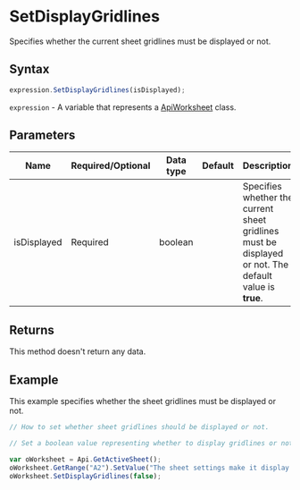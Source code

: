 # SetDisplayGridlines

Specifies whether the current sheet gridlines must be displayed or not.

## Syntax

```javascript
expression.SetDisplayGridlines(isDisplayed);
```

`expression` - A variable that represents a [ApiWorksheet](../ApiWorksheet.md) class.

## Parameters

| **Name** | **Required/Optional** | **Data type** | **Default** | **Description** |
| ------------- | ------------- | ------------- | ------------- | ------------- |
| isDisplayed | Required | boolean |  | Specifies whether the current sheet gridlines must be displayed or not. The default value is **true**. |

## Returns

This method doesn't return any data.

## Example

This example specifies whether the sheet gridlines must be displayed or not.

```javascript editor-xlsx
// How to set whether sheet gridlines should be displayed or not.

// Set a boolean value representing whether to display gridlines or not.

var oWorksheet = Api.GetActiveSheet();
oWorksheet.GetRange("A2").SetValue("The sheet settings make it display no gridlines");
oWorksheet.SetDisplayGridlines(false);
```
